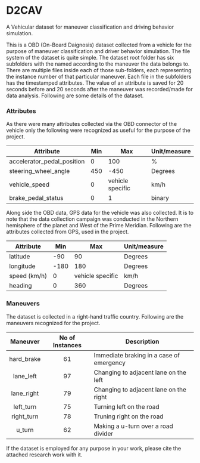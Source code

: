 # D2CAV
A Vehicular dataset for maneuver classification and driving behavior simulation. 

This is a OBD (On-Board Daignosis) dataset collected from a vehicle for the purpose of maneuver classification and driver behavior simulation. The file system of the dataset is quite simple. The dataset root folder has six subfolders with the named according to the maneuver the data belongs to. There are multiple files inside each of those sub-folders, each representing the instance number of that particular maneuver. Each file in the subfolders has the timestamped attributes. The value of an attribute is saved for 20 seconds before and 20 seconds after the maneuver was recorded/made for data analysis. Following are some details of the dataset.

### Attributes
As there were many attributes collected via the OBD connector of the vehicle only the following were recognized as useful for the purpose of the project.

| Attribute                  | Min | Max              |  Unit/measure |
|----------------------------|-----|------------------|---------------|
| accelerator_pedal_position | 0   | 100              | %             |
| steering_wheel_angle       | 450 | -450             | Degrees       |
| vehicle_speed              | 0   | vehicle specific | km/h          |
| brake_pedal_status         | 0   | 1                | binary        |


Along  side the OBD data, GPS data for the vehicle was also collected. It is to note that the data collection campaign was conducted in the Northern hemisphere of the planet and West of the Prime Meridian. Following are the attributes collected from GPS, used in the project.

| Attribute    | Min  | Max              |  Unit/measure |
|--------------|------|------------------|---------------|
| latitude     | -90  | 90               | Degrees       |
| longitude    | -180 | 180              | Degrees       |
| speed (km/h) | 0    | vehicle specific | km/h          |
| heading      | 0    | 360              | Degrees       |


### Maneuvers
The dataset is collected in a right-hand traffic country. Following are the maneuvers recognized for the project.

|  Maneuver  | No of Instances | Description                              |
|:----------:|:---------------:|------------------------------------------|
| hard_brake | 61              | Immediate braking in a case of emergency |
| lane_left  | 97              | Changing to adjacent lane on the left    |
| lane_right | 79              | Changing to adjacent lane on the right   |
| left_turn  | 75              | Turning left on the road                 |
| right_turn | 78              | Truning right on the road                |
| u_turn     | 62              | Making a u-turn over a road divider      |


If the dataset is employed for any purpose in your work, please cite the attached research work with it.
